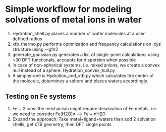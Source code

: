 # Simple workflow for modeling solvations of metal ions in water
1. Hydration_shell.py places a number of water molecules at a user defined radius
2. xtb_thermo.py performs optimization and frequency calculations on .xyz structure using --gfn2 
3. generate_gaussian.py generates a list of single-point calculations using ~30 DFT functionals, accounts for dispersion when possible 
4. In case of non-spherical systems, i.e. mixed anions, we create a convex hull instead of a sphere: Hydration_convex_hull.py 
5. A simpler one is Hydration_and_xtb.py which calculates the center of the molecule, determines a sphere and places waters accordingly.

## Testing on Fe systems
1. Fe + 2 ions: the mechanism might require desolvation of Fe metals. i.e. we need to consider Fe(H2O)n --> Fe + nH2O
2. Expand the approach: Take metal+ligand+waters then add 2 solvation shells, get xTB geometry, then DFT single points 
